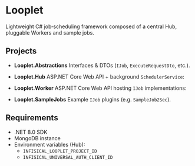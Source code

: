# Looplet

Lightweight C# job‐scheduling framework composed of a central Hub, pluggable Workers and sample jobs.

## Projects

- **Looplet.Abstractions**
  Interfaces & DTOs (`IJob`, `ExecuteRequestDto`, etc.).

- **Looplet.Hub**
  ASP.NET Core Web API + background `SchedulerService`:

- **Looplet.Worker**
  ASP.NET Core Web API hosting `IJob` implementations:
  
- **Looplet.SampleJobs**
  Example `IJob` plugins (e.g. `SampleJob2Sec`).

## Requirements

- .NET 8.0 SDK
- MongoDB instance
- Environment variables (Hub):
  - `INFISICAL_LOOPLET_PROJECT_ID`
  - `INFISICAL_UNIVERSAL_AUTH_CLIENT_ID`
